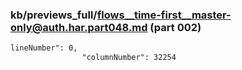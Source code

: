 ### kb/previews_full/flows__time-first__master-only@auth.har.part048.md (part 002)

```md
lineNumber": 0,
                "columnNumber": 32254
        
```

```
